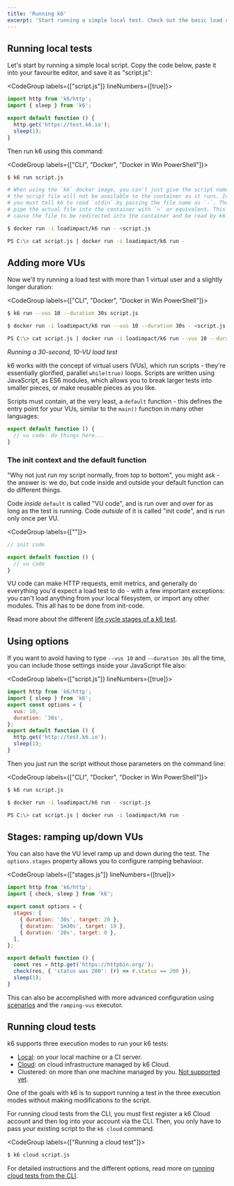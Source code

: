 ```yaml
---
title: 'Running k6'
excerpt: 'Start running a simple local test. Check out the basic load options or execution modes.'
---
```


## Running local tests

Let's start by running a simple local script. Copy the code below, paste it into your
favourite editor, and save it as "script.js":

<CodeGroup labels={["script.js"]} lineNumbers={[true]}>

```javascript
import http from 'k6/http';
import { sleep } from 'k6';

export default function () {
  http.get('https://test.k6.io');
  sleep(1);
}
```

</CodeGroup>

Then run k6 using this command:

<CodeGroup labels={["CLI", "Docker", "Docker in Win PowerShell"]}>

```bash
$ k6 run script.js
```

```bash
# When using the `k6` docker image, you can't just give the script name since
# the script file will not be available to the container as it runs. Instead
# you must tell k6 to read `stdin` by passing the file name as `-`. Then you
# pipe the actual file into the container with `<` or equivalent. This will
# cause the file to be redirected into the container and be read by k6.

$ docker run -i loadimpact/k6 run - <script.js
```

```bash
PS C:\> cat script.js | docker run -i loadimpact/k6 run -
```

</CodeGroup>

## Adding more VUs

Now we'll try running a load test with more than 1 virtual user and a slightly longer duration:

<CodeGroup labels={["CLI", "Docker", "Docker in Win PowerShell"]}>

```bash
$ k6 run --vus 10 --duration 30s script.js
```

```bash
$ docker run -i loadimpact/k6 run --vus 10 --duration 30s - <script.js
```

```bash
PS C:\> cat script.js | docker run -i loadimpact/k6 run --vus 10 --duration 30s -
```

</CodeGroup>

_Running a 30-second, 10-VU load test_

k6 works with the concept of virtual users (VUs), which run scripts - they're essentially
glorified, parallel `while(true)` loops. Scripts are written using JavaScript, as ES6 modules,
which allows you to break larger tests into smaller pieces, or make reusable pieces as you like.

Scripts must contain, at the very least, a `default` function - this defines the entry point for
your VUs, similar to the `main()` function in many other languages:

<CodeGroup labels={[]}>

```javascript
export default function () {
  // vu code: do things here...
}
```

</CodeGroup>

### The init context and the default function

"Why not just run my script normally, from top to bottom", you might ask - the answer is: we do,
but code inside and outside your default function can do different things.

Code _inside_ `default` is called "VU code", and is run over and over for as long as the test is
running. Code _outside_ of it is called "init code", and is run only once per VU.

<CodeGroup labels={[""]}>

```javascript
// init code

export default function () {
  // vu code
}
```

</CodeGroup>

VU code can make HTTP requests, emit metrics, and generally do everything you'd expect a load test
to do - with a few important exceptions: you can't load anything from your local filesystem, or
import any other modules. This all has to be done from init-code.

Read more about the different [life cycle stages of a k6 test](/using-k6/test-life-cycle).

## Using options

If you want to avoid having to type `--vus 10` and `--duration 30s` all the time, you can include
those settings inside your JavaScript file also:

<CodeGroup labels={["script.js"]} lineNumbers={[true]}>

```javascript
import http from 'k6/http';
import { sleep } from 'k6';
export const options = {
  vus: 10,
  duration: '30s',
};
export default function () {
  http.get('http://test.k6.io');
  sleep(1);
}
```

</CodeGroup>

Then you just run the script without those parameters on the command line:

<CodeGroup labels={["CLI", "Docker", "Docker in Win PowerShell"]}>

```bash
$ k6 run script.js
```

```bash
$ docker run -i loadimpact/k6 run - <script.js
```

```bash
PS C:\> cat script.js | docker run -i loadimpact/k6 run -
```

</CodeGroup>

## Stages: ramping up/down VUs

You can also have the VU level ramp up and down during the test. The `options.stages` property
allows you to configure ramping behaviour.

<CodeGroup labels={["stages.js"]} lineNumbers={[true]}>

```javascript
import http from 'k6/http';
import { check, sleep } from 'k6';

export const options = {
  stages: [
    { duration: '30s', target: 20 },
    { duration: '1m30s', target: 10 },
    { duration: '20s', target: 0 },
  ],
};

export default function () {
  const res = http.get('https://httpbin.org/');
  check(res, { 'status was 200': (r) => r.status == 200 });
  sleep(1);
}
```

</CodeGroup>

This can also be accomplished with more advanced configuration using
[scenarios](/using-k6/scenarios) and the `ramping-vus` executor.

## Running cloud tests

k6 supports three execution modes to run your k6 tests:

- [Local](#running-local-tests): on your local machine or a CI server.
- [Cloud](/cloud): on cloud infrastructure managed by k6 Cloud.
- Clustered: on more than one machine managed by you. [Not supported yet](https://github.com/grafana/k6/issues/140).

One of the goals with k6 is to support running a test in the three execution modes without making modifications to the script.

For running cloud tests from the CLI, you must first register a k6 Cloud account and then log into your account via the CLI. Then, you only have to pass your existing script to the `k6 cloud` command.

<CodeGroup labels={["Running a cloud test"]}>

```bash
$ k6 cloud script.js
```

</CodeGroup>

For detailed instructions and the different options, read more on [running cloud tests from the CLI](/cloud/creating-and-running-a-test/cloud-tests-from-the-cli).

